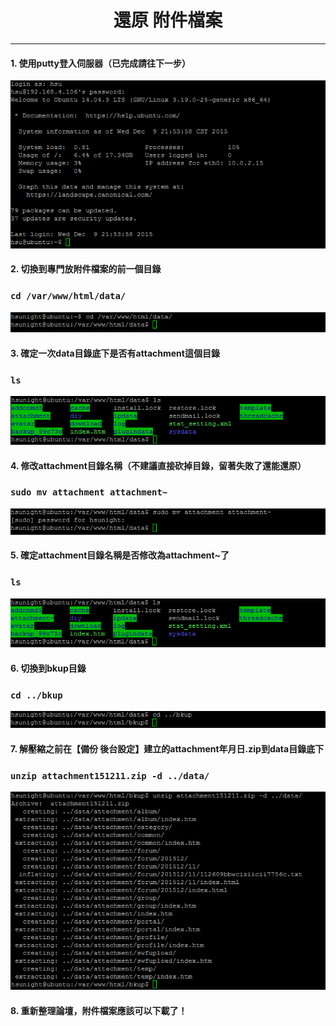 # **<center>還原 附件檔案</center>**

---

#### 1. 使用putty登入伺服器（已完成請往下一步）
![](../img/inst_part1/part1_4.png)

#### 2. 切換到專門放附件檔案的前一個目錄
### ```cd /var/www/html/data/```
![](../img/bkup_part3/part3_1.png)

#### 3. 確定一次data目錄底下是否有attachment這個目錄
### ```ls```
![](../img/sr_part3/part3_1.png)

#### 4. 修改attachment目錄名稱（不建議直接砍掉目錄，留著失敗了還能還原）
### ```sudo mv attachment attachment~```
![](../img/sr_part3/part3_2.png)

#### 5. 確定attachment目錄名稱是否修改為attachment~了
### ```ls```
![](../img/sr_part3/part3_3.png)

#### 6. 切換到bkup目錄
### ```cd ../bkup```
![](../img/sr_part3/part3_4.png)

#### 7. 解壓縮之前在【備份 後台設定】建立的attachment年月日.zip到data目錄底下
### ```unzip attachment151211.zip -d ../data/```
![](../img/sr_part3/part3_5.png)

#### 8. 重新整理論壇，附件檔案應該可以下載了！